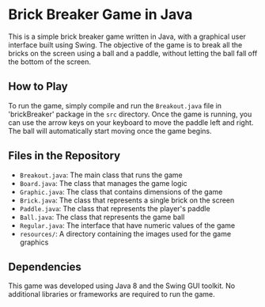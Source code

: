 # Brick Breaker Game in Java

This is a simple brick breaker game written in Java, with a graphical user interface built using Swing. The objective of the game is to break all the bricks on the screen using a ball and a paddle, without letting the ball fall off the bottom of the screen. 

## How to Play

To run the game, simply compile and run the `Breakout.java` file in 'brickBreaker' package in the `src` directory. Once the game is running, you can use the arrow keys on your keyboard to move the paddle left and right. The ball will automatically start moving once the game begins. 

## Files in the Repository

- `Breakout.java`: The main class that runs the game
- `Board.java`: The class that manages the game logic
- `Graphic.java`: The class that contains dimensions of the game
- `Brick.java`: The class that represents a single brick on the screen
- `Paddle.java`: The class that represents the player's paddle
- `Ball.java`: The class that represents the game ball
- `Regular.java`: The interface that have numeric values of the game
- `resources/`: A directory containing the images used for the game graphics

## Dependencies

This game was developed using Java 8 and the Swing GUI toolkit. No additional libraries or frameworks are required to run the game. 
